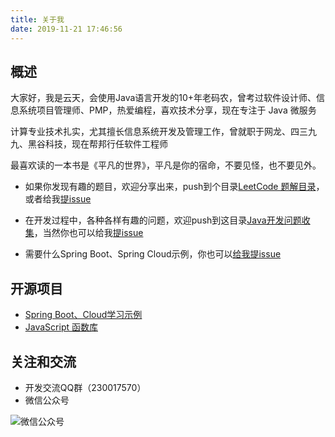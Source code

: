 ```yaml
---
title: 关于我
date: 2019-11-21 17:46:56
---
```


## 概述

大家好，我是云天，会使用Java语言开发的10+年老码农，曾考过软件设计师、信息系统项目管理师、PMP，热爱编程，喜欢技术分享，现在专注于 Java 微服务

计算专业技术扎实，尤其擅长信息系统开发及管理工作，曾就职于网龙、四三九九、黑谷科技，现在帮邦行任软件工程师

最喜欢读的一本书是《平凡的世界》，平凡是你的宿命，不要见怪，也不要见外。

- 如果你发现有趣的题目，欢迎分享出来，push到个目录[LeetCode 题解目录](https://github.com/smltq/spring-boot-demo/tree/master/leetcode)，或者给我[提issue](https://github.com/smltq/spring-boot-demo/issues)

- 在开发过程中，各种各样有趣的问题，欢迎push到这目录[Java开发问题收集](https://github.com/smltq/spring-boot-demo/tree/master/java-gather)，当然你也可以给我[提issue](https://github.com/smltq/spring-boot-demo/issues)

- 需要什么Spring Boot、Spring Cloud示例，你也可以[给我提issue](https://github.com/smltq/spring-boot-demo/issues)

## 开源项目

- [Spring Boot、Cloud学习示例](https://github.com/smltq/spring-boot-demo)
- [JavaScript 函数库](https://github.com/smltq/jPublic)

## 关注和交流

- 开发交流QQ群（230017570）
- 微信公众号

![微信公众号](http://49.235.170.100:8090/upload/2019/10/qrcode-92534a5bf579459eaea982a6bcc83e9c.jpg)